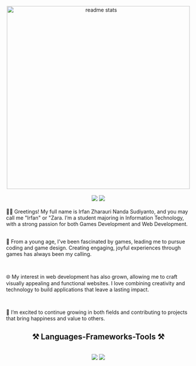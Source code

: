 <div align=center>
  <img width=500 src="https://github-readme-stats.vercel.app/api?username=tutupharirabu&count_private=true&show_icons=true&theme=react&rank_icon=github&border_radius=10" alt="readme stats" />
  
  <br/>
  <br/>
  
  <img src="https://visitor-badge.laobi.icu/badge?page_id=tutupharirabu.visitor-badge&left_text=Profile%20Views" />
  <img src="https://wakatime.com/badge/user/4ed81c28-2c72-4315-a893-295904236490/project/b1c00087-3b5b-4644-a016-c633f490a5dc.svg" />
</div>

<br/>

<div>
  👋🏻 Greetings! My full name is Irfan Zharauri Nanda Sudiyanto, and you may call me "Irfan" or "Zara. I’m a student majoring in Information Technology, with a strong passion for both Games Development and Web Development.

  <br/>
  <br/>

  🌱 From a young age, I’ve been fascinated by games, leading me to pursue coding and game design. Creating engaging, joyful experiences through games has always been my calling.

  <br/>

  🌐 My interest in web development has also grown, allowing me to craft visually appealing and functional websites. I love combining creativity and technology to build applications that leave a lasting impact.

  <br/>

  💫 I’m excited to continue growing in both fields and contributing to projects that bring happiness and value to others.
</div>

<h2 align="center">⚒️ Languages-Frameworks-Tools ⚒️</h2>

<br/>
<div align="center">
    <img src="https://skillicons.dev/icons?i=react,bootstrap,mui,html,css,vscode,github,figma,tailwind,git,r" />
    <img src="https://skillicons.dev/icons?i=nodejs,python,javascript,typescript,express,firebase,mongodb,c,java,nextjs,mysql,flask" /><br>
</div>

<br/>

